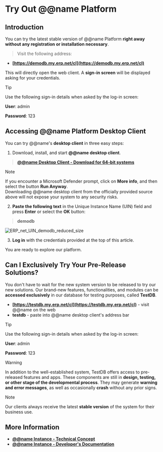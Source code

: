 # Try Out @@name Platform

## Introduction

You can try the latest stable version of @@name Platform **right away without any registration or installation necessary**. 

> Visit the following address:  

* **[https://demodb.my.erp.net/cl](https://demodb.my.erp.net/cl)**  

This will directly open the web client. 
A **sign-in screen** will be displayed asking for your credentials.  

> [!TIP]  
> 
> Use the following sign-in details when asked by the log-in screen:  
> 
> **User**: admin  
> 
> **Password**: 123  

## Accessing @@name Platform Desktop Client

You can try @@name's **desktop client** in three easy steps:  

1. Download, install, and start **@@name desktop client**.  

> **[@@name Desktop Client - Download for 64-bit systems](https://demodb.my.erp.net/downloads/ErpNet.WinClient.Setup.x64.msi)**  

> [!Note]  
> If you encounter a Microsoft Defender prompt, click on **More info**, and then select the button **Run Anyway**.  
> Downloading @@name desktop client from the officially provided source above will not expose your system to any security risks.  

2. **Paste the following text** in the Unique Instance Name (UIN) field and press **Enter** or select the **OK** button:  

> **demodb**  

![ERP_net_UIN_demodb_reduced_size](https://user-images.githubusercontent.com/106669250/207625461-532ce399-6b14-4f53-b66e-f203dd36c153.jpg)

3. **Log in** with the credentials provided at the top of this article.  

You are ready to explore our platform.  

## Can I Exclusively Try Your Pre-Release Solutions?

You don't have to wait for the new system version to be released to try our new solutions. 
Our brand-new features, functionalities, and modules can be **accessed exclusively** in our database for testing purposes, called **TestDB**.  

* **[https://testdb.my.erp.net/cl](https://testdb.my.erp.net/cl)** - visit @@name on the web
* **testdb** - paste into @@name desktop client's address bar  

> [!TIP]  
> 
> Use the following sign-in details when asked by the log-in screen:  
> 
> **User**: admin  
> 
> **Password**: 123  

> [!Warning]  
> 
> In addition to the well-established system, TestDB offers access to pre-released features and apps. 
> These components are still in **design, testing, or other stage of the developmental process**. 
> They may generate **warning and error messages**, as well as occasionally **crash** without any prior signs.  

> [!Note]  
> 
> Our clients always receive the latest **stable version** of the system for their business use. 

## More Information

* **[@@name Instance - Technical Concept](https://docs.erp.net/tech/concepts/erp-instances.html)** 
* **[@@name Instance - Developer's Documentation](https://docs.erp.net/dev/topics/erp-instances.html)**
